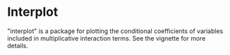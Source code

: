 Interplot
=========

"interplot" is a package for plotting the conditional coefficients of variables included in multiplicative interaction terms. See the vignette for more details.
